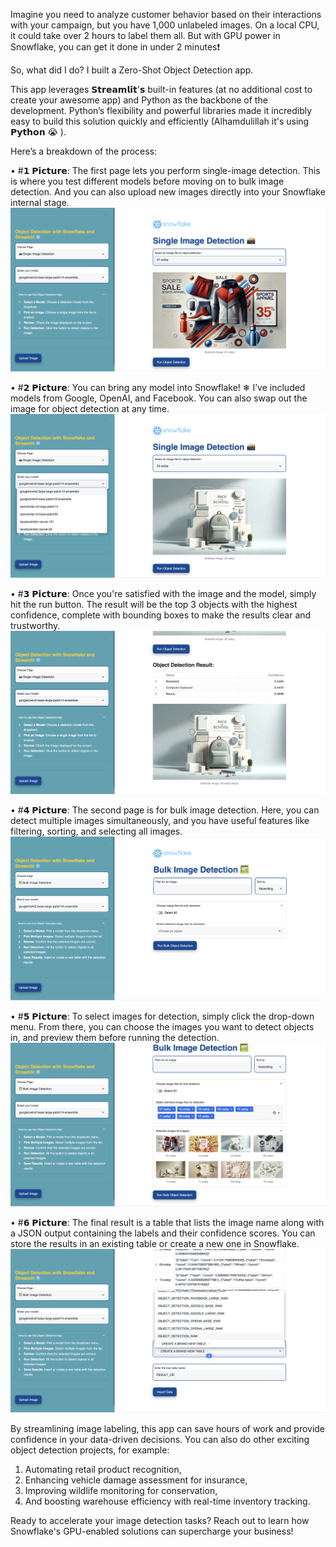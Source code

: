 Imagine you need to analyze customer behavior based on their interactions with your campaign, but you have 1,000 unlabeled images. On a local CPU, it could take over 2 hours to label them all. But with GPU power in Snowflake, you can get it done in under 2 minutes❗

So, what did I do? I built a Zero-Shot Object Detection app.

This app leverages 𝗦𝘁𝗿𝗲𝗮𝗺𝗹𝗶𝘁'𝘀 built-in features (at no additional cost to create your awesome app) and Python as the backbone of the development. Python’s flexibility and powerful libraries made it incredibly easy to build this solution quickly and efficiently (Alhamdulillah it's using 𝗣𝘆𝘁𝗵𝗼𝗻 😭 ).

Here’s a breakdown of the process:

• #𝟭 𝗣𝗶𝗰𝘁𝘂𝗿𝗲: The first page lets you perform single-image detection. This is where you test different models before moving on to bulk image detection. And you can also upload new images directly into your Snowflake internal stage.
![Dashboard Screenshot](assets/1.png)

• #𝟮 𝗣𝗶𝗰𝘁𝘂𝗿𝗲: You can bring any model into Snowflake! ❄ I’ve included models from Google, OpenAI, and Facebook. You can also swap out the image for object detection at any time.
![Dashboard Screenshot](assets/2.png)

• #𝟯 𝗣𝗶𝗰𝘁𝘂𝗿𝗲: Once you're satisfied with the image and the model, simply hit the run button. The result will be the top 3 objects with the highest confidence, complete with bounding boxes to make the results clear and trustworthy.
![Dashboard Screenshot](assets/3.png)

• #𝟰 𝗣𝗶𝗰𝘁𝘂𝗿𝗲: The second page is for bulk image detection. Here, you can detect multiple images simultaneously, and you have useful features like filtering, sorting, and selecting all images.
![Dashboard Screenshot](assets/4.png)

• #𝟱 𝗣𝗶𝗰𝘁𝘂𝗿𝗲: To select images for detection, simply click the drop-down menu. From there, you can choose the images you want to detect objects in, and preview them before running the detection.
![Dashboard Screenshot](assets/5.png)

• #𝟲 𝗣𝗶𝗰𝘁𝘂𝗿𝗲: The final result is a table that lists the image name along with a JSON output containing the labels and their confidence scores. You can store the results in an existing table or create a new one in Snowflake.
![Dashboard Screenshot](assets/6.png)

By streamlining image labeling, this app can save hours of work and provide confidence in your data-driven decisions. You can also do other exciting object detection projects, for example: 
1. Automating retail product recognition, 
2. Enhancing vehicle damage assessment for insurance, 
3. Improving wildlife monitoring for conservation, 
4. And boosting warehouse efficiency with real-time inventory tracking. 

Ready to accelerate your image detection tasks? Reach out to learn how Snowflake's GPU-enabled solutions can supercharge your business!
